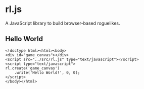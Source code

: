 # rl.js
A JavaScript library to build browser-based roguelikes.

## Hello World
    <!doctype html><html><body>
    <div id="game_canvas"></div>
    <script src="../src/rl.js" type="text/javascript"></script>
    <script type="text/javascript">
    rl.create('game_canvas')
        .write('Hello World!', 0, 0);
    </script>
    </body></html>
